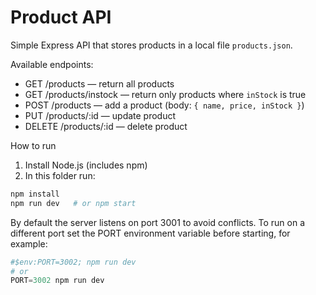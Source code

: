 # Product API

Simple Express API that stores products in a local file `products.json`.

Available endpoints:

- GET /products — return all products
- GET /products/instock — return only products where `inStock` is true
- POST /products — add a product (body: `{ name, price, inStock }`)
- PUT /products/:id — update product
- DELETE /products/:id — delete product

How to run

1. Install Node.js (includes npm)
2. In this folder run:

```powershell
npm install
npm run dev   # or npm start
```

By default the server listens on port 3001 to avoid conflicts. To run on a different port set the PORT environment variable before starting, for example:

```powershell
#$env:PORT=3002; npm run dev
# or
PORT=3002 npm run dev
```
